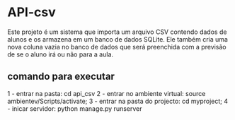 # API-csv

Este projeto é um sistema que importa um arquivo CSV contendo dados de alunos e os armazena em um banco de dados SQLite. Ele também cria uma nova coluna vazia no banco de dados que será preenchida com a previsão de se o aluno irá ou não para a aula.

## comando para executar
1 - entrar na pasta: cd api_csv
2 - entrar no ambiente virtual: source ambientev/Scripts/activate;
3 - entrar na pasta do projecto: cd myproject;
4 - inicar servidor: python manage.py runserver
